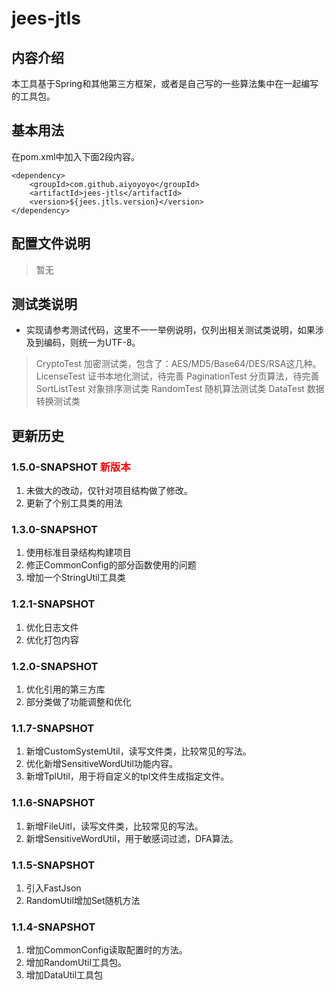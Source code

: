 # jees-jtls

## 内容介绍
本工具基于Spring和其他第三方框架，或者是自己写的一些算法集中在一起编写的工具包。

## 基本用法
在pom.xml中加入下面2段内容。
```
<dependency>
	<groupId>com.github.aiyoyoyo</groupId>
	<artifactId>jees-jtls</artifactId>
	<version>${jees.jtls.version}</version>
</dependency>
```

## 配置文件说明
> 暂无
## 测试类说明
* 实现请参考测试代码，这里不一一举例说明，仅列出相关测试类说明，如果涉及到编码，则统一为UTF-8。
> CryptoTest 加密测试类，包含了：AES/MD5/Base64/DES/RSA这几种。
> LicenseTest 证书本地化测试，待完善
> PaginationTest 分页算法，待完善
> SortListTest 对象排序测试类
> RandomTest 随机算法测试类
> DataTest 数据转换测试类

## 更新历史
### 1.5.0-SNAPSHOT <font color='red'>新版本</font>
1. 未做大的改动，仅针对项目结构做了修改。
2. 更新了个别工具类的用法
### 1.3.0-SNAPSHOT 
1. 使用标准目录结构构建项目
2. 修正CommonConfig的部分函数使用的问题
3. 增加一个StringUtil工具类
### 1.2.1-SNAPSHOT
1. 优化日志文件
2. 优化打包内容
### 1.2.0-SNAPSHOT
1. 优化引用的第三方库
2. 部分类做了功能调整和优化
### 1.1.7-SNAPSHOT
1. 新增CustomSystemUtil，读写文件类，比较常见的写法。
2. 优化新增SensitiveWordUtil功能内容。
3. 新增TplUtil，用于将自定义的tpl文件生成指定文件。
### 1.1.6-SNAPSHOT
1. 新增FileUitl，读写文件类，比较常见的写法。
2. 新增SensitiveWordUtil，用于敏感词过滤，DFA算法。
### 1.1.5-SNAPSHOT
1. 引入FastJson
2. RandomUtil增加Set随机方法
### 1.1.4-SNAPSHOT
1. 增加CommonConfig读取配置时的方法。 
2. 增加RandomUtil工具包。
3. 增加DataUtil工具包

